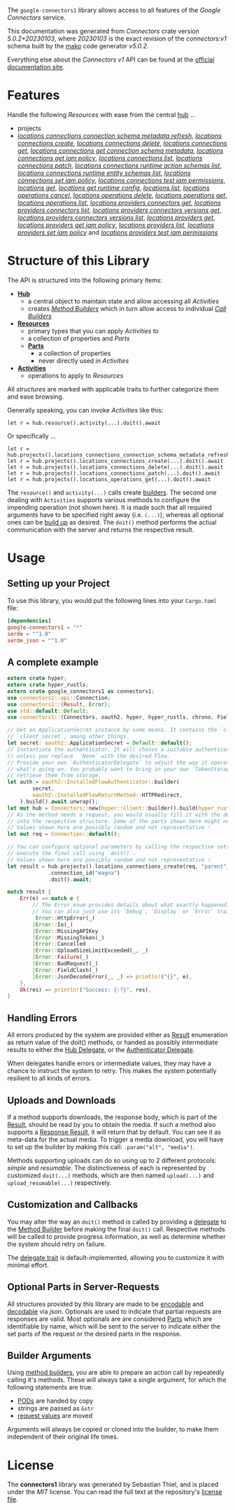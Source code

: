 <!---
DO NOT EDIT !
This file was generated automatically from 'src/generator/templates/api/README.md.mako'
DO NOT EDIT !
-->
The `google-connectors1` library allows access to all features of the *Google Connectors* service.

This documentation was generated from *Connectors* crate version *5.0.2+20230103*, where *20230103* is the exact revision of the *connectors:v1* schema built by the [mako](http://www.makotemplates.org/) code generator *v5.0.2*.

Everything else about the *Connectors* *v1* API can be found at the
[official documentation site](https://cloud.google.com/apigee/docs/api-platform/connectors/about-connectors).
# Features

Handle the following *Resources* with ease from the central [hub](https://docs.rs/google-connectors1/5.0.2+20230103/google_connectors1/Connectors) ... 

* projects
 * [*locations connections connection schema metadata refresh*](https://docs.rs/google-connectors1/5.0.2+20230103/google_connectors1/api::ProjectLocationConnectionConnectionSchemaMetadataRefreshCall), [*locations connections create*](https://docs.rs/google-connectors1/5.0.2+20230103/google_connectors1/api::ProjectLocationConnectionCreateCall), [*locations connections delete*](https://docs.rs/google-connectors1/5.0.2+20230103/google_connectors1/api::ProjectLocationConnectionDeleteCall), [*locations connections get*](https://docs.rs/google-connectors1/5.0.2+20230103/google_connectors1/api::ProjectLocationConnectionGetCall), [*locations connections get connection schema metadata*](https://docs.rs/google-connectors1/5.0.2+20230103/google_connectors1/api::ProjectLocationConnectionGetConnectionSchemaMetadataCall), [*locations connections get iam policy*](https://docs.rs/google-connectors1/5.0.2+20230103/google_connectors1/api::ProjectLocationConnectionGetIamPolicyCall), [*locations connections list*](https://docs.rs/google-connectors1/5.0.2+20230103/google_connectors1/api::ProjectLocationConnectionListCall), [*locations connections patch*](https://docs.rs/google-connectors1/5.0.2+20230103/google_connectors1/api::ProjectLocationConnectionPatchCall), [*locations connections runtime action schemas list*](https://docs.rs/google-connectors1/5.0.2+20230103/google_connectors1/api::ProjectLocationConnectionRuntimeActionSchemaListCall), [*locations connections runtime entity schemas list*](https://docs.rs/google-connectors1/5.0.2+20230103/google_connectors1/api::ProjectLocationConnectionRuntimeEntitySchemaListCall), [*locations connections set iam policy*](https://docs.rs/google-connectors1/5.0.2+20230103/google_connectors1/api::ProjectLocationConnectionSetIamPolicyCall), [*locations connections test iam permissions*](https://docs.rs/google-connectors1/5.0.2+20230103/google_connectors1/api::ProjectLocationConnectionTestIamPermissionCall), [*locations get*](https://docs.rs/google-connectors1/5.0.2+20230103/google_connectors1/api::ProjectLocationGetCall), [*locations get runtime config*](https://docs.rs/google-connectors1/5.0.2+20230103/google_connectors1/api::ProjectLocationGetRuntimeConfigCall), [*locations list*](https://docs.rs/google-connectors1/5.0.2+20230103/google_connectors1/api::ProjectLocationListCall), [*locations operations cancel*](https://docs.rs/google-connectors1/5.0.2+20230103/google_connectors1/api::ProjectLocationOperationCancelCall), [*locations operations delete*](https://docs.rs/google-connectors1/5.0.2+20230103/google_connectors1/api::ProjectLocationOperationDeleteCall), [*locations operations get*](https://docs.rs/google-connectors1/5.0.2+20230103/google_connectors1/api::ProjectLocationOperationGetCall), [*locations operations list*](https://docs.rs/google-connectors1/5.0.2+20230103/google_connectors1/api::ProjectLocationOperationListCall), [*locations providers connectors get*](https://docs.rs/google-connectors1/5.0.2+20230103/google_connectors1/api::ProjectLocationProviderConnectorGetCall), [*locations providers connectors list*](https://docs.rs/google-connectors1/5.0.2+20230103/google_connectors1/api::ProjectLocationProviderConnectorListCall), [*locations providers connectors versions get*](https://docs.rs/google-connectors1/5.0.2+20230103/google_connectors1/api::ProjectLocationProviderConnectorVersionGetCall), [*locations providers connectors versions list*](https://docs.rs/google-connectors1/5.0.2+20230103/google_connectors1/api::ProjectLocationProviderConnectorVersionListCall), [*locations providers get*](https://docs.rs/google-connectors1/5.0.2+20230103/google_connectors1/api::ProjectLocationProviderGetCall), [*locations providers get iam policy*](https://docs.rs/google-connectors1/5.0.2+20230103/google_connectors1/api::ProjectLocationProviderGetIamPolicyCall), [*locations providers list*](https://docs.rs/google-connectors1/5.0.2+20230103/google_connectors1/api::ProjectLocationProviderListCall), [*locations providers set iam policy*](https://docs.rs/google-connectors1/5.0.2+20230103/google_connectors1/api::ProjectLocationProviderSetIamPolicyCall) and [*locations providers test iam permissions*](https://docs.rs/google-connectors1/5.0.2+20230103/google_connectors1/api::ProjectLocationProviderTestIamPermissionCall)




# Structure of this Library

The API is structured into the following primary items:

* **[Hub](https://docs.rs/google-connectors1/5.0.2+20230103/google_connectors1/Connectors)**
    * a central object to maintain state and allow accessing all *Activities*
    * creates [*Method Builders*](https://docs.rs/google-connectors1/5.0.2+20230103/google_connectors1/client::MethodsBuilder) which in turn
      allow access to individual [*Call Builders*](https://docs.rs/google-connectors1/5.0.2+20230103/google_connectors1/client::CallBuilder)
* **[Resources](https://docs.rs/google-connectors1/5.0.2+20230103/google_connectors1/client::Resource)**
    * primary types that you can apply *Activities* to
    * a collection of properties and *Parts*
    * **[Parts](https://docs.rs/google-connectors1/5.0.2+20230103/google_connectors1/client::Part)**
        * a collection of properties
        * never directly used in *Activities*
* **[Activities](https://docs.rs/google-connectors1/5.0.2+20230103/google_connectors1/client::CallBuilder)**
    * operations to apply to *Resources*

All *structures* are marked with applicable traits to further categorize them and ease browsing.

Generally speaking, you can invoke *Activities* like this:

```Rust,ignore
let r = hub.resource().activity(...).doit().await
```

Or specifically ...

```ignore
let r = hub.projects().locations_connections_connection_schema_metadata_refresh(...).doit().await
let r = hub.projects().locations_connections_create(...).doit().await
let r = hub.projects().locations_connections_delete(...).doit().await
let r = hub.projects().locations_connections_patch(...).doit().await
let r = hub.projects().locations_operations_get(...).doit().await
```

The `resource()` and `activity(...)` calls create [builders][builder-pattern]. The second one dealing with `Activities` 
supports various methods to configure the impending operation (not shown here). It is made such that all required arguments have to be 
specified right away (i.e. `(...)`), whereas all optional ones can be [build up][builder-pattern] as desired.
The `doit()` method performs the actual communication with the server and returns the respective result.

# Usage

## Setting up your Project

To use this library, you would put the following lines into your `Cargo.toml` file:

```toml
[dependencies]
google-connectors1 = "*"
serde = "^1.0"
serde_json = "^1.0"
```

## A complete example

```Rust
extern crate hyper;
extern crate hyper_rustls;
extern crate google_connectors1 as connectors1;
use connectors1::api::Connection;
use connectors1::{Result, Error};
use std::default::Default;
use connectors1::{Connectors, oauth2, hyper, hyper_rustls, chrono, FieldMask};

// Get an ApplicationSecret instance by some means. It contains the `client_id` and 
// `client_secret`, among other things.
let secret: oauth2::ApplicationSecret = Default::default();
// Instantiate the authenticator. It will choose a suitable authentication flow for you, 
// unless you replace  `None` with the desired Flow.
// Provide your own `AuthenticatorDelegate` to adjust the way it operates and get feedback about 
// what's going on. You probably want to bring in your own `TokenStorage` to persist tokens and
// retrieve them from storage.
let auth = oauth2::InstalledFlowAuthenticator::builder(
        secret,
        oauth2::InstalledFlowReturnMethod::HTTPRedirect,
    ).build().await.unwrap();
let mut hub = Connectors::new(hyper::Client::builder().build(hyper_rustls::HttpsConnectorBuilder::new().with_native_roots().https_or_http().enable_http1().enable_http2().build()), auth);
// As the method needs a request, you would usually fill it with the desired information
// into the respective structure. Some of the parts shown here might not be applicable !
// Values shown here are possibly random and not representative !
let mut req = Connection::default();

// You can configure optional parameters by calling the respective setters at will, and
// execute the final call using `doit()`.
// Values shown here are possibly random and not representative !
let result = hub.projects().locations_connections_create(req, "parent")
             .connection_id("magna")
             .doit().await;

match result {
    Err(e) => match e {
        // The Error enum provides details about what exactly happened.
        // You can also just use its `Debug`, `Display` or `Error` traits
         Error::HttpError(_)
        |Error::Io(_)
        |Error::MissingAPIKey
        |Error::MissingToken(_)
        |Error::Cancelled
        |Error::UploadSizeLimitExceeded(_, _)
        |Error::Failure(_)
        |Error::BadRequest(_)
        |Error::FieldClash(_)
        |Error::JsonDecodeError(_, _) => println!("{}", e),
    },
    Ok(res) => println!("Success: {:?}", res),
}

```
## Handling Errors

All errors produced by the system are provided either as [Result](https://docs.rs/google-connectors1/5.0.2+20230103/google_connectors1/client::Result) enumeration as return value of
the doit() methods, or handed as possibly intermediate results to either the 
[Hub Delegate](https://docs.rs/google-connectors1/5.0.2+20230103/google_connectors1/client::Delegate), or the [Authenticator Delegate](https://docs.rs/yup-oauth2/*/yup_oauth2/trait.AuthenticatorDelegate.html).

When delegates handle errors or intermediate values, they may have a chance to instruct the system to retry. This 
makes the system potentially resilient to all kinds of errors.

## Uploads and Downloads
If a method supports downloads, the response body, which is part of the [Result](https://docs.rs/google-connectors1/5.0.2+20230103/google_connectors1/client::Result), should be
read by you to obtain the media.
If such a method also supports a [Response Result](https://docs.rs/google-connectors1/5.0.2+20230103/google_connectors1/client::ResponseResult), it will return that by default.
You can see it as meta-data for the actual media. To trigger a media download, you will have to set up the builder by making
this call: `.param("alt", "media")`.

Methods supporting uploads can do so using up to 2 different protocols: 
*simple* and *resumable*. The distinctiveness of each is represented by customized 
`doit(...)` methods, which are then named `upload(...)` and `upload_resumable(...)` respectively.

## Customization and Callbacks

You may alter the way an `doit()` method is called by providing a [delegate](https://docs.rs/google-connectors1/5.0.2+20230103/google_connectors1/client::Delegate) to the 
[Method Builder](https://docs.rs/google-connectors1/5.0.2+20230103/google_connectors1/client::CallBuilder) before making the final `doit()` call. 
Respective methods will be called to provide progress information, as well as determine whether the system should 
retry on failure.

The [delegate trait](https://docs.rs/google-connectors1/5.0.2+20230103/google_connectors1/client::Delegate) is default-implemented, allowing you to customize it with minimal effort.

## Optional Parts in Server-Requests

All structures provided by this library are made to be [encodable](https://docs.rs/google-connectors1/5.0.2+20230103/google_connectors1/client::RequestValue) and 
[decodable](https://docs.rs/google-connectors1/5.0.2+20230103/google_connectors1/client::ResponseResult) via *json*. Optionals are used to indicate that partial requests are responses 
are valid.
Most optionals are are considered [Parts](https://docs.rs/google-connectors1/5.0.2+20230103/google_connectors1/client::Part) which are identifiable by name, which will be sent to 
the server to indicate either the set parts of the request or the desired parts in the response.

## Builder Arguments

Using [method builders](https://docs.rs/google-connectors1/5.0.2+20230103/google_connectors1/client::CallBuilder), you are able to prepare an action call by repeatedly calling it's methods.
These will always take a single argument, for which the following statements are true.

* [PODs][wiki-pod] are handed by copy
* strings are passed as `&str`
* [request values](https://docs.rs/google-connectors1/5.0.2+20230103/google_connectors1/client::RequestValue) are moved

Arguments will always be copied or cloned into the builder, to make them independent of their original life times.

[wiki-pod]: http://en.wikipedia.org/wiki/Plain_old_data_structure
[builder-pattern]: http://en.wikipedia.org/wiki/Builder_pattern
[google-go-api]: https://github.com/google/google-api-go-client

# License
The **connectors1** library was generated by Sebastian Thiel, and is placed 
under the *MIT* license.
You can read the full text at the repository's [license file][repo-license].

[repo-license]: https://github.com/Byron/google-apis-rsblob/main/LICENSE.md

